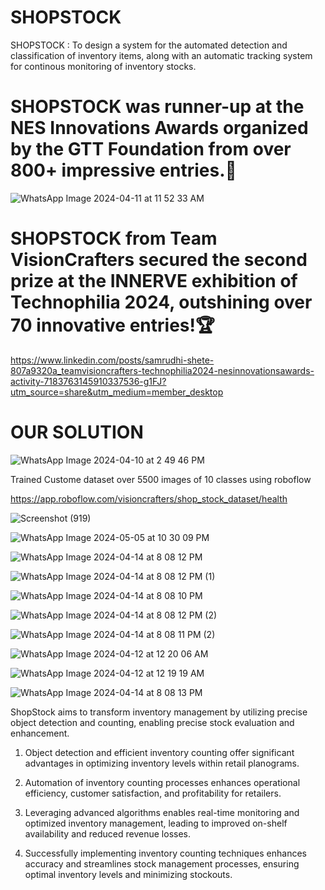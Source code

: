 # SHOPSTOCK
SHOPSTOCK : To design a system for the automated detection and classification of inventory items, along with an automatic tracking system for continous monitoring of inventory stocks.


# SHOPSTOCK was runner-up at the NES Innovations Awards organized by the GTT Foundation from over 800+ impressive entries.🎉




![WhatsApp Image 2024-04-11 at 11 52 33 AM](https://github.com/Samrudhi00/SHOPSTOCK/assets/89694069/a0481940-b21e-4a1f-a378-88019ccd0b18)




# SHOPSTOCK from Team VisionCrafters secured the second prize at the INNERVE exhibition of Technophilia 2024, outshining over 70 innovative entries!🏆


https://www.linkedin.com/posts/samrudhi-shete-807a9320a_teamvisioncrafters-technophilia2024-nesinnovationsawards-activity-7183763145910337536-g1FJ?utm_source=share&utm_medium=member_desktop

# OUR SOLUTION




![WhatsApp Image 2024-04-10 at 2 49 46 PM](https://github.com/Samrudhi00/SHOPSTOCK/assets/89694069/d764a7bc-dc11-4593-8739-b6d31165f78d)




Trained Custome dataset over 5500 images of 10 classes using roboflow


https://app.roboflow.com/visioncrafters/shop_stock_dataset/health






![Screenshot (919)](https://github.com/Samrudhi00/SHOPSTOCK/assets/89694069/1ee2067c-86ea-4190-a235-c975213de85b)




![WhatsApp Image 2024-05-05 at 10 30 09 PM](https://github.com/Samrudhi00/SHOPSTOCK/assets/89694069/e4e3ed7c-b1c0-484e-b8d9-ca72cb0f6371)





![WhatsApp Image 2024-04-14 at 8 08 12 PM](https://github.com/Samrudhi00/SHOPSTOCK/assets/89694069/3344085c-0a61-48d9-9c05-4ad5c18a4f18)





![WhatsApp Image 2024-04-14 at 8 08 12 PM (1)](https://github.com/Samrudhi00/SHOPSTOCK/assets/89694069/599b6d35-16ac-4635-a8a0-736724174367)





![WhatsApp Image 2024-04-14 at 8 08 10 PM](https://github.com/Samrudhi00/SHOPSTOCK/assets/89694069/f67d2643-21a6-4264-81dd-cf76332e10c9)





![WhatsApp Image 2024-04-14 at 8 08 12 PM (2)](https://github.com/Samrudhi00/SHOPSTOCK/assets/89694069/e3f2d998-e0b9-46da-b32b-4856185ad37d)





![WhatsApp Image 2024-04-14 at 8 08 11 PM (2)](https://github.com/Samrudhi00/SHOPSTOCK/assets/89694069/3983a72f-17a9-4e11-979a-3c0f2234b513)





![WhatsApp Image 2024-04-12 at 12 20 06 AM](https://github.com/Samrudhi00/SHOPSTOCK/assets/89694069/94534342-a6a9-4557-b3ee-7b55aa588664)





![WhatsApp Image 2024-04-12 at 12 19 19 AM](https://github.com/Samrudhi00/SHOPSTOCK/assets/89694069/17146454-16f2-4456-95a1-74e103020af9)





![WhatsApp Image 2024-04-14 at 8 08 13 PM](https://github.com/Samrudhi00/SHOPSTOCK/assets/89694069/71f354c3-7efc-4b1d-933c-87ccc635b68c)






ShopStock aims to transform inventory management by utilizing precise object detection and counting, enabling precise stock evaluation and enhancement.
1) Object detection and efficient inventory counting offer significant advantages in optimizing inventory levels within retail planograms.

2) Automation of inventory counting processes enhances operational efficiency, customer satisfaction, and profitability for retailers.

3) Leveraging advanced algorithms enables real-time monitoring and optimized inventory management, leading to improved on-shelf availability and reduced revenue losses.

4) Successfully implementing inventory counting techniques enhances accuracy and streamlines stock management processes, ensuring optimal inventory levels and minimizing stockouts.

